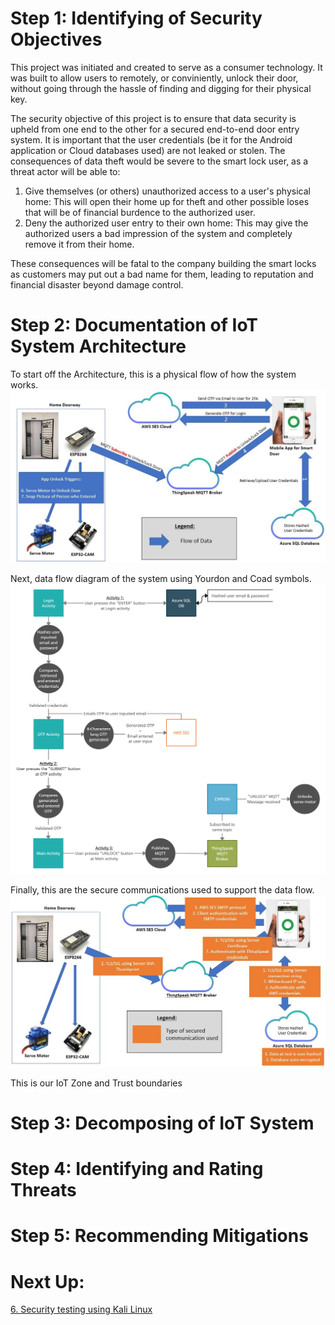 # Step 1: Identifying of Security Objectives
This project was initiated and created  to serve as a consumer technology. It was built to 
allow users to remotely, or conviniently, unlock their door, without going through the hassle of finding
and digging for their physical key. </br>

The security objective of this project is to ensure that data security is upheld from one end to the other for
a secured end-to-end door entry system. It is important that the user credentials (be it for the Android application or Cloud databases
used) are not leaked or stolen. The consequences of data theft would be severe to the smart lock user, as a threat actor will be able to:

1. Give themselves (or others) unauthorized access to a user's physical home: This will open their home up for theft and other possible loses that
will be of financial burdence to the authorized user.
2. Deny the authorized user entry to their own home: This may give the authorized users a bad impression of the system and completely remove it from their home.

These consequences will be fatal to the company building the smart locks as customers may put out a bad name for them, leading to reputation and financial disaster
beyond damage control.

# Step 2: Documentation of IoT System Architecture
To start off the Architecture, this is a physical flow of how the system works.
![Physical system architecture](Img/DFD_systemPhysicalDFD.JPG)

Next, data flow diagram of the system using Yourdon and Coad symbols.
![Data flow diagram](Img/DFD_DataFlow.jpg)

Finally, this are the secure communications used to support the data flow.
![Cyber flow diagram](Img/DFD_systemCyberDFD.JPG)

This is our IoT Zone and Trust boundaries
<Zone and Trust here>

# Step 3: Decomposing of IoT System
<Created ppt flows here>

# Step 4: Identifying and Rating Threats

# Step 5: Recommending Mitigations

# Next Up:
<a href="/5. Security Testing/6_Security_testing.md">6. Security testing using Kali Linux</a>
